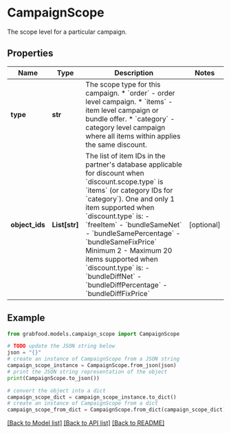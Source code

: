 # CampaignScope

The scope level for a particular campaign.

## Properties

Name | Type | Description | Notes
------------ | ------------- | ------------- | -------------
**type** | **str** | The scope type for this campaign.  * &#x60;order&#x60; - order level campaign. * &#x60;items&#x60; - item level campaign or bundle offer.  * &#x60;category&#x60; - category level campaign where all items within applies the same discount.  | 
**object_ids** | **List[str]** | The list of item IDs in the partner&#39;s database applicable for discount when &#x60;discount.scope.type&#x60; is &#x60;items&#x60; (or category IDs for &#x60;category&#x60;).  One and only 1 item supported when &#x60;discount.type&#x60; is: - &#x60;freeItem&#x60; - &#x60;bundleSameNet&#x60; - &#x60;bundleSamePercentage&#x60; - &#x60;bundleSameFixPrice&#x60;  Minimum 2 - Maximum 20 items supported when &#x60;discount.type&#x60; is: - &#x60;bundleDiffNet&#x60; - &#x60;bundleDiffPercentage&#x60; - &#x60;bundleDiffFixPrice&#x60;  | [optional] 

## Example

```python
from grabfood.models.campaign_scope import CampaignScope

# TODO update the JSON string below
json = "{}"
# create an instance of CampaignScope from a JSON string
campaign_scope_instance = CampaignScope.from_json(json)
# print the JSON string representation of the object
print(CampaignScope.to_json())

# convert the object into a dict
campaign_scope_dict = campaign_scope_instance.to_dict()
# create an instance of CampaignScope from a dict
campaign_scope_from_dict = CampaignScope.from_dict(campaign_scope_dict)
```
[[Back to Model list]](../README.md#documentation-for-models) [[Back to API list]](../README.md#documentation-for-api-endpoints) [[Back to README]](../README.md)


